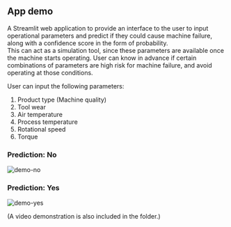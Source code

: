 ## App demo

A Streamlit web application to provide an interface to the user to input operational parameters and predict if they could cause machine failure, along with a confidence score in the form of probability.  
This can act as a simulation tool, since these parameters are available once the machine starts operating. User can know in advance if certain combinations of parameters are high risk for machine failure, and avoid operating at those conditions.

User can input the following parameters:

1. Product type (Machine quality)
2. Tool wear
3. Air temperature
4. Process temperature
5. Rotational speed
6. Torque

### Prediction: No

![demo-no](/Web%20App/streamlit-app-demo-prediction-no.png)

### Prediction: Yes

![demo-yes](/Web%20App/streamlit-app-demo-prediction-yes.png)

(A video demonstration is also included in the folder.)
